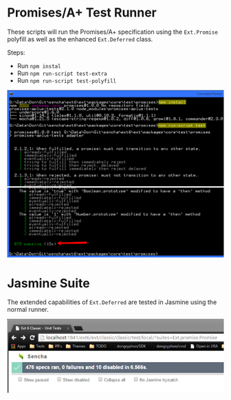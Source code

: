 # Promises/A+ Test Runner

These scripts will run the Promises/A+ specification using the `Ext.Promise`
polyfill as well as the enhanced `Ext.Deferred` class.

Steps:

 - Run `npm instal`
 - Run `npm run-script test-extra`
 - Run `npm run-script test-polyfill`

<img src="start.png">

<img src="end.png">

# Jasmine Suite

The extended capabilities of `Ext.Deferred` are tested in Jasmine using the
normal runner.

<img src="jasmine.png">
